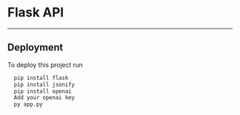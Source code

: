 
# Flask API

----


## Deployment

To deploy this project run

```bash
  pip install flask
  pip install jsonify
  pip install openai
  Add your openai key
  py app.py 
```

